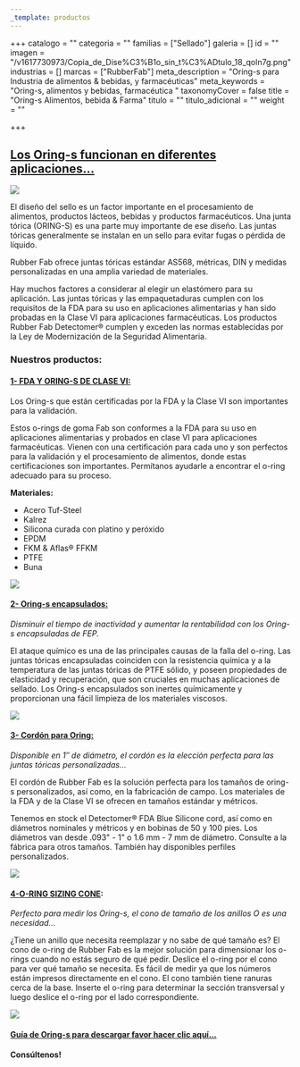 ```yaml
---
_template: productos
---
```







+++
catalogo = ""
categoria = ""
familias = ["Sellado"]
galeria = []
id = ""
imagen = "/v1617730973/Copia_de_Dise%C3%B1o_sin_t%C3%ADtulo_18_qoln7g.png"
industrias = []
marcas = ["RubberFab"]
meta_description = "Oring-s para Industria de alimentos & bebidas, y farmacéuticas"
meta_keywords = "Oring-s, alimentos y bebidas, farmacéutica "
taxonomyCover = false
title = "Oring-s Alimentos, bebida & Farma"
titulo = ""
titulo_adicional = ""
weight = ""

+++
## [**Los Oring-s funcionan en diferentes aplicaciones...**](https://rubberfab.com/es/products/o-rings/)

![](https://res.cloudinary.com/novatec/v1617721413/FDAOrings_bak2vv.jpg)

El diseño del sello es un factor importante en el procesamiento de alimentos, productos lácteos, bebidas y productos farmacéuticos. Una junta tórica (ORING-S) es una parte muy importante de ese diseño. Las juntas tóricas generalmente se instalan en un sello para evitar fugas o pérdida de líquido.

Rubber Fab ofrece juntas tóricas estándar AS568, métricas, DIN y medidas personalizadas en una amplia variedad de materiales.

Hay muchos factores a considerar al elegir un elastómero para su aplicación. Las juntas tóricas y las empaquetaduras cumplen con los requisitos de la FDA para su uso en aplicaciones alimentarias y han sido probadas en la Clase VI para aplicaciones farmacéuticas. Los productos Rubber Fab Detectomer® cumplen y exceden las normas establecidas por la Ley de Modernización de la Seguridad Alimentaria.

### **Nuestros productos:**

#### [**1- FDA Y ORING-S DE CLASE VI:**](https://rubberfab.com/es/products/o-rings/fda-and-class-vi-o-rings/)

Los Oring-s que están certificadas por la FDA y la Clase VI son importantes para la validación.

Estos o-rings de goma Fab son conformes a la FDA para su uso en aplicaciones alimentarias y probados en clase VI para aplicaciones farmacéuticas. Vienen con una certificación para cada uno y son perfectos para la validación y el procesamiento de alimentos, donde estas certificaciones son importantes. Permítanos ayudarle a encontrar el o-ring adecuado para su proceso.

**Materiales:**

* Acero Tuf-Steel
* Kalrez
* Silicona curada con platino y peróxido
* EPDM
* FKM & Aflas® FFKM
* PTFE
* Buna

![](https://res.cloudinary.com/novatec/v1617723393/descarga_z93v1o.webp)

#### [**2- Oring-s encapsulados:**](https://rubberfab.com/products/o-rings/encapsulated-o-rings/)

_Disminuir el tiempo de inactividad y aumentar la rentabilidad con los Oring-s encapsuladas de FEP._

El ataque químico es una de las principales causas de la falla del o-ring. Las juntas tóricas encapsuladas coinciden con la resistencia química y a la temperatura de las juntas tóricas de PTFE sólido, y poseen propiedades de elasticidad y recuperación, que son cruciales en muchas aplicaciones de sellado. Los Oring-s encapsulados son inertes químicamente y proporcionan una fácil limpieza de los materiales viscosos.

![](https://res.cloudinary.com/novatec/v1617724101/EncapsulatedORings_wqvkvy.webp)

#### [**3- Cordón para Oring:**](https://rubberfab.com/es/products/o-rings/cord-2/)

_Disponible en 1″ de diámetro, el cordón es la elección perfecta para las juntas tóricas personalizadas..._

El cordón de Rubber Fab es la solución perfecta para los tamaños de oring-s personalizados, así como, en la fabricación de campo. Los materiales de la FDA y de la Clase VI se ofrecen en tamaños estándar y métricos.

Tenemos en stock el Detectomer® FDA Blue Silicone cord, así como en diámetros nominales y métricos y en bobinas de 50 y 100 pies. Los diámetros van desde .093" - 1" o 1.6 mm - 7 mm de diámetro. Consulte a la fábrica para otros tamaños. También hay disponibles perfiles personalizados.

![](https://res.cloudinary.com/novatec/v1617724370/cordon_reecvh.png)

#### [**4-O-RING SIZING CONE**](https://rubberfab.com/products/o-rings/o-ring-sizing-cone/)**:**

_Perfecto para medir los Oring-s, el cono de tamaño de los anillos O es una necesidad..._

¿Tiene un anillo que necesita reemplazar y no sabe de qué tamaño es? El cono de o-ring de Rubber Fab es la mejor solución para dimensionar los o-rings cuando no estás seguro de qué pedir. Deslice el o-ring por el cono para ver qué tamaño se necesita. Es fácil de medir ya que los números están impresos directamente en el cono. El cono también tiene ranuras cerca de la base. Inserte el o-ring para determinar la sección transversal y luego deslice el o-ring por el lado correspondiente.

![](https://res.cloudinary.com/novatec/v1617724598/cono_pwezmi.png)

#### [**Guía de Oring-s para descargar favor hacer clic aquí...**](https://synology01.novatec.cr:5001/d/f/613099658511693370)

#### Consúltenos!
